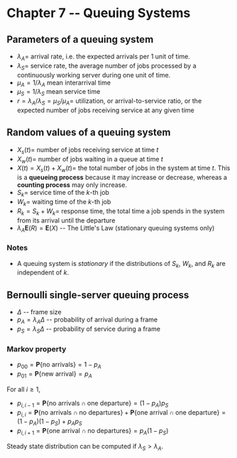 # Chapter 7 -- Queuing Systems

## Parameters of a queuing system

* $\lambda_A =$ arrival rate, i.e. the expected arrivals per 1 unit of time.
* $\lambda_S =$ service rate, the average number of jobs processed by a continuously working server during one unit of time.
* $\mu_A = 1 / \lambda_A$ mean interarrival time
* $\mu_S = 1 / \lambda_S$ mean service time
* $r = \lambda_A / \lambda_S = \mu_S / \mu_A =$ utilization, or arrival-to-service ratio, or the expected number of jobs receiving service at any given time

## Random values of a queuing system

* $X_s(t) =$ number of jobs receiving service at time $t$
* $X_w(t) =$ number of jobs waiting in a queue at time $t$
* $X(t) = X_s(t) + X_w(t) =$ the total number of jobs in the system at time $t$. This is a **queueing process** because it may increase or decrease, whereas a **counting process** may only increase.
* $S_k =$ service time of the $k$-th job
* $W_k =$ waiting time of the $k$-th job
* $R_k = S_k + W_k =$ response time, the total time a job spends in the system from its arrival until the departure
* $\lambda_A \textbf{E}(R) = \textbf{E}(X)$ -- The Little's Law (stationary queuing systems only)

### Notes

* A queuing system is *stationary* if the distributions of $S_k$, $W_k$, and $R_k$ are independent of $k$.

## Bernoulli single-server queuing process

* $\Delta$ -- frame size
* $p_A = \lambda_A \Delta$ -- probability of arrival during a frame
* $p_S = \lambda_S \Delta$ -- probability of service during a frame

### Markov property

* $p_{00} = \textbf{P} \{ \text{no arrivals} \} = 1 - p_A$
* $p_{01} = \textbf{P} \{ \text{new arrival} \} = p_A$

For all $i \geq 1$,

* $p_{i,i-1} = \textbf{P} \{ \text{no arrivals} \cap \text{one departure} \} = (1 - p_A)p_S$
* $p_{i,i} = \textbf{P} \{ \text{no arrivals} \cap \text{no departures} \} + \textbf{P} \{ \text{one arrival} \cap \text{one departure} \} = (1 - p_A)(1 - p_S) + p_A p_S$
* $p_{i,i+1} = \textbf{P} \{ \text{one arrival} \cap \text{no departures} \} = p_A(1 - p_S)$

Steady state distribution can be computed if $\lambda_S > \lambda_A$.
